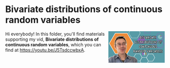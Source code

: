 # Bivariate distributions of continuous random variables
[<img src="cts thumb.png" align="right" height="100" />](<https://youtu.be/J5TsdccwbxA>)

Hi everybody! In this folder, you'll find materials supporting my vid, **Bivariate distributions of continuous random variables**, which you can find at <https://youtu.be/J5TsdccwbxA>. 

